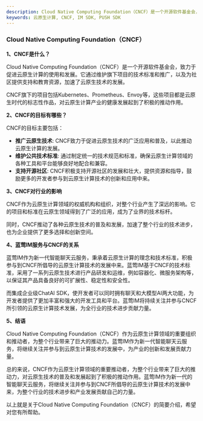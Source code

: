 ```yaml
---
description: Cloud Native Computing Foundation（CNCF）是一个开源软件基金会，旗下项目包括Kubernetes、Prometheus、Envoy等，推广云原生计算，加速云原生技术发展。
keywords: 云原生计算, CNCF, IM SDK, PUSH SDK
---
```

### Cloud Native Computing Foundation（CNCF）

**1、CNCF是什么？**

Cloud Native Computing Foundation（CNCF）是一个开源软件基金会，致力于促进云原生计算的使用和发展。它通过维护旗下项目的技术标准和推广，以及为社区提供支持和教育资源，加速了云原生技术的发展。

CNCF旗下的项目包括Kubernetes、Prometheus、Envoy等，这些项目都是云原生时代的标志性作品，对云原生计算产业的健康发展起到了积极的推动作用。

**2、CNCF的目标有哪些？**

CNCF的目标主要包括：

- **推广云原生技术**: CNCF致力于促进云原生技术的广泛应用和普及，以此推动云原生计算的发展。
- **维护公共技术标准**: 通过制定统一的技术规范和标准，确保云原生计算领域的各种工具和平台能够良好地配合和兼容。
- **支持开源社区**: CNCF积极支持开源社区的发展和壮大，提供资源和指导，鼓励更多的开发者参与到云原生计算技术的创新和应用中来。
  
**3、CNCF对行业的影响**

CNCF作为云原生计算领域的权威机构和组织，对整个行业产生了深远的影响。它的项目和标准在云原生领域得到了广泛的应用，成为了业界的技术标杆。

同时，CNCF推动了各种云原生技术的普及和发展，加速了整个行业的技术进步，也为企业提供了更多选择和创新空间。

**4、蓝莺IM服务与CNCF的关系**

蓝莺IM作为新一代智能聊天云服务，秉承着云原生计算的理念和技术标准，积极参与到CNCF所倡导的云原生计算技术的发展中来。蓝莺IM基于CNCF的技术标准，采用了一系列云原生技术进行产品研发和运维，例如容器化、微服务架构等，以保证其产品具备良好的可扩展性、稳定性和安全性。

而集成企业级ChatAI SDK，使开发者可以同时拥有聊天和大模型AI两大功能，为开发者提供了更加丰富和强大的开发工具和平台。蓝莺IM将持续关注并参与CNCF所引领的云原生计算技术发展，为全行业的技术进步贡献力量。

**5、结语**

Cloud Native Computing Foundation（CNCF）作为云原生计算领域的重要组织和推动者，为整个行业带来了巨大的推动力。蓝莺IM作为新一代智能聊天云服务，将继续关注并参与到云原生计算技术的发展中，为产业的创新和发展贡献力量。

总的来说，CNCF作为云原生计算领域的重要推动者，为整个行业带来了巨大的推动力，对云原生技术的普及和发展起到了积极的推动作用。蓝莺IM作为新一代的智能聊天云服务，将继续关注并参与到CNCF所倡导的云原生计算技术的发展中来，为整个行业的技术进步和产业发展贡献自己的力量。

以上就是关于Cloud Native Computing Foundation（CNCF）的简要介绍，希望对您有所帮助。

```